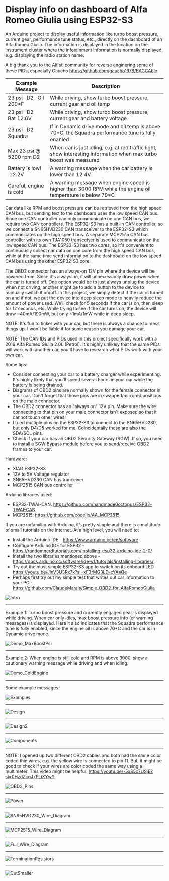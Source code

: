 # Display info on dashboard of Alfa Romeo Giulia using ESP32-S3
 
An Arduino project to display useful information like turbo boost pressure, current gear, performance tune status, etc., directly on the dashboard of an Alfa Romeo Giulia. The information is displayed in the location on the instrument cluster where the infotainment information is normally displayed, e.g. displaying the radio station name.

A big thank you to the Alfisti community for reverse enginering some of these PIDs, especially Gaucho https://github.com/gaucho1978/BACCAble


| Example Message                   | Description                                                                                                        |
|-----------------------------------|--------------------------------------------------------------------------------------------------------------------|
| 23 psi &nbsp; D2 &nbsp; Oil 200*F | While driving, show turbo boost pressure, current gear and oil temp                                                |
| 23 psi &nbsp; D2 &nbsp; Bat 12.6V | While driving, show turbo boost pressure, current gear and battery voltage                                         |
| 23 psi &nbsp; D2 &nbsp; Squadra   | If in Dynamic drive mode and oil temp is above 70*C, the Squadra performance tune is fully enabled                 |
| Max 23 psi @ 5200 rpm D2          | When car is just idling, e.g. at red traffic light, show interesting information when max turbo boost was measured |
| Battery is low! &nbsp;12.2V       | A warning message when the car battery is lower than 12.4V                                                         |
| Careful, engine is cold           | A warning message when engine speed is higher than 3000 RPM while the engine oil temperature is below 70*C         |

Car data like RPM and boost pressure can be retrieved from the high speed CAN bus, but sending text to the dashboard uses the low speed CAN bus. Since one CAN controller can only communicate on one CAN bus, we require two CAN controllers. The ESP32-S3 has a built-in CAN controller, so we connect a SN65HVD230 CAN transceiver to the ESP32-S3 which communicates on the high speed bus. A separate MCP2515 CAN bus controller with its own TJA1050 transceiver is used to communicate on the low speed CAN bus. The ESP32-S3 has two cores, so it's convenient to continuously collect car data on one core from the high speed CAN bus, while at the same time send information to the dashboard on the low speed CAN bus using the other ESP32-S3 core.

The OBD2 connector has an always-on 12V pin where the device will be powered from. Since it's always on, it will unnecessarily draw power when the car is turned off. One option would be to just always unplug the device when not driving, another might be to add a button to the device to manually switch it on/off. In this project, we simply detect if the car is turned on and if not, we put the device into deep sleep mode to heavily reduce the amount of power used. We'll check for 5 seconds if the car is on, then sleep for 12 seconds, etc. While trying to see if the car turns on, the device will draw ~40mA/190mW, but only ~1mA/1mW while in deep sleep.

NOTE: It's fun to tinker with your car, but there is always a chance to mess things up. I won't be liable if for some reason you damage your car.

NOTE: The CAN IDs and PIDs used in this project specifically work with a 2019 Alfa Romeo Giulia 2.0L (Petrol). It's highly unlikely that the same PIDs will work with another car, you'll have to research what PIDs work with your own car.

Some tips:

 - Consider connecting your car to a battery charger while experimenting. It's highly likely that you'll spend several hours in your car while the battery is being drained.
 - Diagrams of OBD2 pins are normally shown for the female connector in your car. Don't forget that those pins are in swapped/mirrored positions on the male connector.
 - The OBD2 connector has an "always on" 12V pin. Make sure the wire connecting to that pin on your male connector isn't exposed so that it cannot touch other wires!
 - I tried multiple pins on the ESP32-S3 to connect to the SN65HVD230, but only D4/D5 worked for me. Coincidentally these are also the SDA/SCL pins.
 - Check if your car has an OBD2 Security Gateway (SGW). If so, you need to install a SGW Bypass module before you to send/receive OBD2 frames to your car.

Hardware:
 - XIAO ESP32-S3
 - 12V to 5V Voltage regulator
 - SN65HVD230 CAN bus tranceiver
 - MCP2515 CAN bus controller


Arduino libraries used:
 - ESP32-TWAI-CAN: https://github.com/handmade0octopus/ESP32-TWAI-CAN
 - MCP2515: https://github.com/codeljo/AA_MCP2515

If you are unfamiliar with Arduino, it’s pretty simple and there is a multitude of small tutorials on the internet. At a high level, you will need to:
-	Install the Arduino IDE - https://www.arduino.cc/en/software
-	Configure Arduino IDE for ESP32 - https://randomnerdtutorials.com/installing-esp32-arduino-ide-2-0/
-	Install the two libraries mentioned above - https://docs.arduino.cc/software/ide-v1/tutorials/installing-libraries/
-	Try out the most simple ESP32-S3 app to switch on its onboard LED - https://youtu.be/JlnV3U3Rx7k?si=xF3rMG3LD-cYAaQe
-	Perhaps first try out my simple test that writes out car information to your PC - https://github.com/ClaudeMarais/Simple_OBD2_for_AlfaRomeoGiulia


![Intro](https://github.com/ClaudeMarais/AlfaRomeoGiulia_DashboardInfo_ESP32-S3/blob/main/Images/Intro.jpg?raw=true)

--------------------------------

Example 1: Turbo boost pressure and currently engaged gear is displayed while driving. When car only idles, max boost pressure info (or warning messages) is displayed. Here it also indicates that the Squadra performance tune is fully enabled, since the engine oil is above 70*C and the car is in Dynamic drive mode.

![Demo_MaxBoostPsi](https://github.com/ClaudeMarais/AlfaRomeoGiulia_DashboardInfo_ESP32-S3/blob/main/Images/Demo_MaxBoostPsi_320p.gif?raw=true)

--------------------------------

Example 2: When engine is still cold and RPM is above 3000, show a cautionary warning message while driving and when idling.

![Demo_ColdEngine](https://github.com/ClaudeMarais/AlfaRomeoGiulia_DashboardInfo_ESP32-S3/blob/main/Images/Demo_ColdEngine_320p.gif?raw=true)

--------------------------------

Some example messages:

![Examples](https://github.com/ClaudeMarais/AlfaRomeoGiulia_DashboardInfo_ESP32-S3/blob/main/Images/Examples.jpg?raw=true)

--------------------------------

![Design](https://github.com/ClaudeMarais/AlfaRomeoGiulia_DashboardInfo_ESP32-S3/blob/main/Images/Design.jpg?raw=true)

--------------------------------

![Design2](https://github.com/ClaudeMarais/AlfaRomeoGiulia_DashboardInfo_ESP32-S3/blob/main/Images/Design2.jpg?raw=true)

--------------------------------

![Components](https://github.com/ClaudeMarais/AlfaRomeoGiulia_DashboardInfo_ESP32-S3/blob/main/Images/Components.jpg?raw=true)

--------------------------------

NOTE: I opened up two different OBD2 cables and both had the same color coded thin wires, e.g. the yellow wire is connected to pin 11. But, it might be good to check if your wires are color coded the same way using a multimeter. This video might be helpful: https://youtu.be/-5xS5c7USjE?si=0HzdZcqJ7PLiXYwY

![OBD2_Pins](https://github.com/ClaudeMarais/AlfaRomeoGiulia_DashboardInfo_ESP32-S3/blob/main/Images/OBD2_Pins.jpg?raw=true)

--------------------------------

![Power](https://github.com/ClaudeMarais/AlfaRomeoGiulia_DashboardInfo_ESP32-S3/blob/main/Images/Power.jpg?raw=true)

--------------------------------

![SN65HVD230_Wire_Diagram](https://github.com/ClaudeMarais/AlfaRomeoGiulia_DashboardInfo_ESP32-S3/blob/main/Images/SN65HVD230_Wire_Diagram.jpg?raw=true)

--------------------------------

![MCP2515_Wire_Diagram](https://github.com/ClaudeMarais/AlfaRomeoGiulia_DashboardInfo_ESP32-S3/blob/main/Images/MCP2515_Wire_Diagram.jpg?raw=true)

--------------------------------

![Full_Wire_Diagram](https://github.com/ClaudeMarais/AlfaRomeoGiulia_DashboardInfo_ESP32-S3/blob/main/Images/Full_Wire_Diagram.jpg?raw=true)

--------------------------------

![TerminationResistors](https://github.com/ClaudeMarais/AlfaRomeoGiulia_DashboardInfo_ESP32-S3/blob/main/Images/TerminationResistors.jpg?raw=true)

--------------------------------

![CutSmaller](https://github.com/ClaudeMarais/AlfaRomeoGiulia_DashboardInfo_ESP32-S3/blob/main/Images/CutSmaller.jpg?raw=true)
